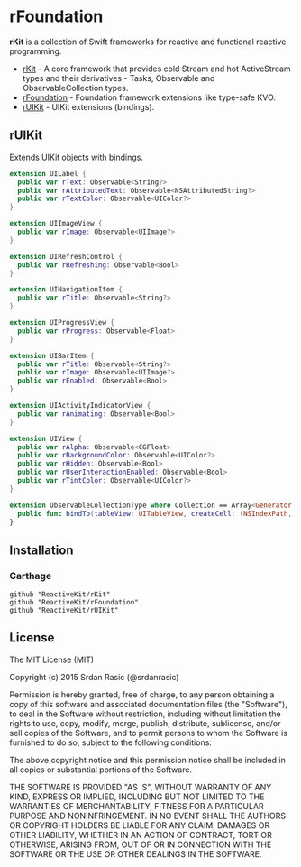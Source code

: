 # rFoundation

__rKit__ is a collection of Swift frameworks for reactive and functional reactive programming.

* [rKit](https://github.com/ReactiveKit/rKit) - A core framework that provides cold Stream and hot ActiveStream types and their derivatives -  Tasks, Observable and ObservableCollection types.
* [rFoundation](https://github.com/ReactiveKit/rFoundation) - Foundation framework extensions like type-safe KVO.
* [rUIKit](https://github.com/ReactiveKit/rUIKit) - UIKit extensions (bindings).

## rUIKit

Extends UIKit objects with bindings.


```swift
extension UILabel {
  public var rText: Observable<String?>
  public var rAttributedText: Observable<NSAttributedString?>
  public var rTextColor: Observable<UIColor?>
}
```

```swift
extension UIImageView {
  public var rImage: Observable<UIImage?>
}
```

```swift
extension UIRefreshControl {
  public var rRefreshing: Observable<Bool>
}
```

```swift
extension UINavigationItem {
  public var rTitle: Observable<String?>
}
```

```swift
extension UIProgressView {
  public var rProgress: Observable<Float>
}
```

```swift
extension UIBarItem {
  public var rTitle: Observable<String?>
  public var rImage: Observable<UIImage?>
  public var rEnabled: Observable<Bool>
}
```

```swift
extension UIActivityIndicatorView {
  public var rAnimating: Observable<Bool>
}
```

```swift
extension UIView {
  public var rAlpha: Observable<CGFloat>
  public var rBackgroundColor: Observable<UIColor?>
  public var rHidden: Observable<Bool>
  public var rUserInteractionEnabled: Observable<Bool>
  public var rTintColor: Observable<UIColor?>
}
```


```swift
extension ObservableCollectionType where Collection == Array<Generator.Element> {
  public func bindTo(tableView: UITableView, createCell: (NSIndexPath, ObservableCollection<Collection>, UITableView) -> UITableViewCell) -> DisposableType
}
```

## Installation

### Carthage

```
github "ReactiveKit/rKit" 
github "ReactiveKit/rFoundation"
github "ReactiveKit/rUIKit"
```


## License

The MIT License (MIT)

Copyright (c) 2015 Srdan Rasic (@srdanrasic)

Permission is hereby granted, free of charge, to any person obtaining a copy
of this software and associated documentation files (the "Software"), to deal
in the Software without restriction, including without limitation the rights
to use, copy, modify, merge, publish, distribute, sublicense, and/or sell
copies of the Software, and to permit persons to whom the Software is
furnished to do so, subject to the following conditions:

The above copyright notice and this permission notice shall be included in
all copies or substantial portions of the Software.

THE SOFTWARE IS PROVIDED "AS IS", WITHOUT WARRANTY OF ANY KIND, EXPRESS OR
IMPLIED, INCLUDING BUT NOT LIMITED TO THE WARRANTIES OF MERCHANTABILITY,
FITNESS FOR A PARTICULAR PURPOSE AND NONINFRINGEMENT. IN NO EVENT SHALL THE
AUTHORS OR COPYRIGHT HOLDERS BE LIABLE FOR ANY CLAIM, DAMAGES OR OTHER
LIABILITY, WHETHER IN AN ACTION OF CONTRACT, TORT OR OTHERWISE, ARISING FROM,
OUT OF OR IN CONNECTION WITH THE SOFTWARE OR THE USE OR OTHER DEALINGS IN
THE SOFTWARE.
